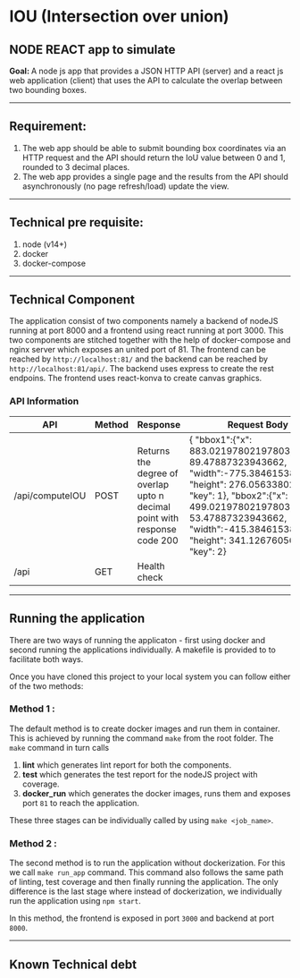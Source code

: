 # IOU (Intersection over union)
NODE REACT app to simulate
---

<b> Goal: </b> A node js app that provides a JSON HTTP API (server) and a react js web application (client) that uses the API to calculate the overlap between two bounding boxes.

---

## Requirement:

1. The web app should be able to submit bounding box coordinates via an HTTP request and the API should return the IoU value between 0 and 1, rounded to 3 decimal places. 
2. The web app provides a single page and the results from the API should asynchronously (no page refresh/load) update the view.

---

## Technical pre requisite:

1. node (v14+)
2. docker
3. docker-compose 

---

## Technical Component 

The application consist of two components namely a backend of nodeJS running at port 8000 and a frontend using react running at port 3000. 
This two components are stitched together with the help of docker-compose and nginx server which exposes an united port of 81. The frontend can be reached by ```http://localhost:81/``` and the backend can be reached by ```http://localhost:81/api/```. 
The backend uses express to create the rest endpoins. 
The frontend uses react-konva to create canvas graphics.

### API Information

<table>
<thead>
<tr>
<th>API</th>
<th>Method</th>
<th>Response</th>
<th>Request Body</th>
</tr>
</thead>
<tbody>
<tr>
<td>/api/computeIOU</td>
<td>POST</td>
<td>Returns the degree of overlap upto n decimal point with response code 200</td>
<td>{
   "bbox1":{"x": 883.02197802197803, "y": 89.47887323943662, "width":-775.3846153846155, "height": 276.0563380281691, "key": 1},
   "bbox2":{"x": 499.02197802197803, "y": 53.47887323943662, "width":-415.3846153846154, "height": 341.1267605633803, "key": 2}
</td>
  </tr>
<tr>
<td>/api</td>
<td>GET</td>
<td>Health check</td>
<td>
</td>
</tr>
</tbody>
</table>

---

## Running the application

There are two ways of running the applicaton - first using docker and second running the applications individually. A makefile is provided to to facilitate both ways. 

Once you have cloned this project to your local system you can follow either of the two methods:

### Method 1 : 

The default method is to create docker images and run them in container. This is achieved by running the command ```make``` from the root folder. 
The ```make``` command in turn calls 

1. <b>lint</b> which generates lint report for both the components.
2. <b>test</b> which generates the test report for the nodeJS project with coverage.
3. <b>docker_run</b> which generates the docker images, runs them and exposes port ```81``` to reach the application. 

These three stages can be individually called by using ```make <job_name>```.

### Method 2 : 

The second method is to run the application without dockerization. For this we call ```make run_app``` command. This command also follows the same path of linting, test coverage and then finally running the application. The only difference is the last stage where instead of dockerization, we individually run the application using ```npm start```. 

In this method, the frontend is exposed in port ```3000``` and backend at port ```8000```. 

---

## Known Technical debt







